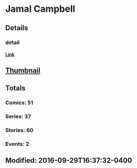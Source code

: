 # Jamal  Campbell 
## Details
### detail
#### [Link](http://marvel.com/comics/creators/12472/jamal_campbell?utm_campaign=apiRef&utm_source=225578a89fc76f3d20fbffda5d17a88d)
## [Thumbnail](http://i.annihil.us/u/prod/marvel/i/mg/b/40/image_not_available.jpg)
## Totals
### Comics: 51
### Series: 37
### Stories: 60
### Events: 2
## Modified: 2016-09-29T16:37:32-0400